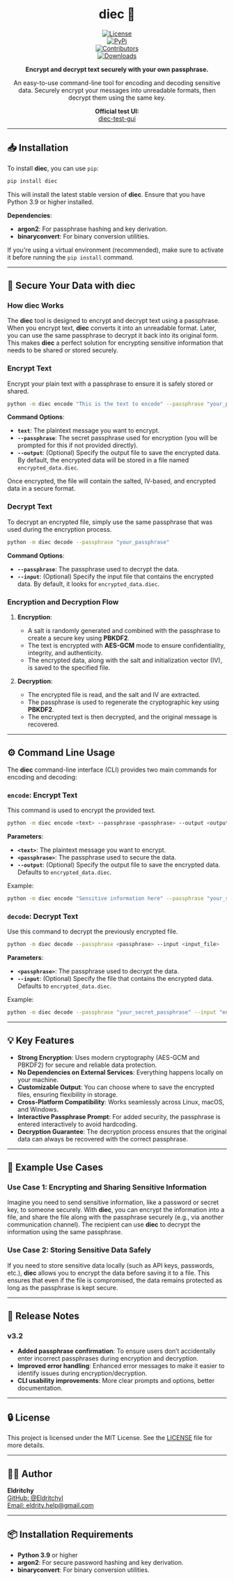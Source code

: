 
<div align="center">

# **diec** 🔐

[![License](https://img.shields.io/badge/License-MIT-blue)](https://github.com/VelisCore/diec#license)  
[![PyPi](https://img.shields.io/badge/PyPi%20Link-FFFF00)](https://pypi.org/project/diec/)  
[![Contributors](https://img.shields.io/github/contributors-anon/VelisCore/diec)](https://github.com/VelisCore/diec/graphs/contributors)  
[![Downloads](https://static.pepy.tech/badge/diec)](https://pepy.tech/project/diec)

**Encrypt and decrypt text securely with your own passphrase.**

An easy-to-use command-line tool for encoding and decoding sensitive data. Securely encrypt your messages into unreadable formats, then decrypt them using the same key.

**Official test UI:**  
[diec-test-gui](https://github.com/VelisCore/diec-test-gui)

</div>

---

## **📥 Installation**

To install **diec**, you can use `pip`:

```bash
pip install diec
```

This will install the latest stable version of **diec**. Ensure that you have Python 3.9 or higher installed.

**Dependencies**:
- **argon2**: For passphrase hashing and key derivation.
- **binaryconvert**: For binary conversion utilities.

If you're using a virtual environment (recommended), make sure to activate it before running the `pip install` command.

---

## **🔐 Secure Your Data with diec**

### **How diec Works**

The **diec** tool is designed to encrypt and decrypt text using a passphrase. When you encrypt text, **diec** converts it into an unreadable format. Later, you can use the same passphrase to decrypt it back into its original form. This makes **diec** a perfect solution for encrypting sensitive information that needs to be shared or stored securely.

### **Encrypt Text**

Encrypt your plain text with a passphrase to ensure it is safely stored or shared.

```bash
python -m diec encode "This is the text to encode" --passphrase "your_passphrase"
```

**Command Options**:
- **`text`**: The plaintext message you want to encrypt.
- **`--passphrase`**: The secret passphrase used for encryption (you will be prompted for this if not provided directly).
- **`--output`**: (Optional) Specify the output file to save the encrypted data. By default, the encrypted data will be stored in a file named `encrypted_data.diec`.

Once encrypted, the file will contain the salted, IV-based, and encrypted data in a secure format.

### **Decrypt Text**

To decrypt an encrypted file, simply use the same passphrase that was used during the encryption process.

```bash
python -m diec decode --passphrase "your_passphrase"
```

**Command Options**:
- **`--passphrase`**: The passphrase used to decrypt the data.
- **`--input`**: (Optional) Specify the input file that contains the encrypted data. By default, it looks for `encrypted_data.diec`.

### **Encryption and Decryption Flow**

1. **Encryption**: 
   - A salt is randomly generated and combined with the passphrase to create a secure key using **PBKDF2**.
   - The text is encrypted with **AES-GCM** mode to ensure confidentiality, integrity, and authenticity.
   - The encrypted data, along with the salt and initialization vector (IV), is saved to the specified file.

2. **Decryption**:
   - The encrypted file is read, and the salt and IV are extracted.
   - The passphrase is used to regenerate the cryptographic key using **PBKDF2**.
   - The encrypted text is then decrypted, and the original message is recovered.

---

## **⚙️ Command Line Usage**

The **diec** command-line interface (CLI) provides two main commands for encoding and decoding:

### **`encode`**: Encrypt Text

This command is used to encrypt the provided text.

```bash
python -m diec encode <text> --passphrase <passphrase> --output <output_file>
```

**Parameters**:
- **`<text>`**: The plaintext message you want to encrypt.
- **`<passphrase>`**: The passphrase used to secure the data.
- **`--output`**: (Optional) Specify the output file to save the encrypted data. Defaults to `encrypted_data.diec`.

Example:
```bash
python -m diec encode "Sensitive information here" --passphrase "your_secret_passphrase" --output "encrypted_message.diec"
```

### **`decode`**: Decrypt Text

Use this command to decrypt the previously encrypted file.

```bash
python -m diec decode --passphrase <passphrase> --input <input_file>
```

**Parameters**:
- **`<passphrase>`**: The passphrase used to decrypt the data.
- **`--input`**: (Optional) Specify the file that contains the encrypted data. Defaults to `encrypted_data.diec`.

Example:
```bash
python -m diec decode --passphrase "your_secret_passphrase" --input "encrypted_message.diec"
```

---

## **💡 Key Features**

- **Strong Encryption**: Uses modern cryptography (AES-GCM and PBKDF2) for secure and reliable data protection.
- **No Dependencies on External Services**: Everything happens locally on your machine.
- **Customizable Output**: You can choose where to save the encrypted files, ensuring flexibility in storage.
- **Cross-Platform Compatibility**: Works seamlessly across Linux, macOS, and Windows.
- **Interactive Passphrase Prompt**: For added security, the passphrase is entered interactively to avoid hardcoding.
- **Decryption Guarantee**: The decryption process ensures that the original data can always be recovered with the correct passphrase.

---

## **📖 Example Use Cases**

### **Use Case 1: Encrypting and Sharing Sensitive Information**

Imagine you need to send sensitive information, like a password or secret key, to someone securely. With **diec**, you can encrypt the information into a file, and share the file along with the passphrase securely (e.g., via another communication channel). The recipient can use **diec** to decrypt the information using the same passphrase.

### **Use Case 2: Storing Sensitive Data Safely**

If you need to store sensitive data locally (such as API keys, passwords, etc.), **diec** allows you to encrypt the data before saving it to a file. This ensures that even if the file is compromised, the data remains protected as long as the passphrase is kept secure.

---

## **📅 Release Notes**

### **v3.2**

- **Added passphrase confirmation**: To ensure users don’t accidentally enter incorrect passphrases during encryption and decryption.
- **Improved error handling**: Enhanced error messages to make it easier to identify issues during encryption/decryption.
- **CLI usability improvements**: More clear prompts and options, better documentation.

---

## **🔒 License**

This project is licensed under the MIT License. See the [LICENSE](LICENSE) file for more details.

---

## **👨‍💻 Author**

**Eldritchy**  
[GitHub: @Eldritchyl](https://github.com/Eldritchyl)  
[Email: eldrity.help@gmail.com](mailto:eldritchy.help@gmail.com)

---

## **📦 Installation Requirements**

- **Python 3.9** or higher
- **argon2**: For secure password hashing and key derivation.
- **binaryconvert**: For binary conversion utilities.
